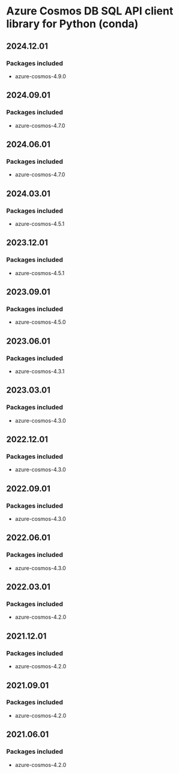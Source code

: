 # Azure Cosmos DB SQL API client library for Python (conda)

## 2024.12.01

### Packages included

- azure-cosmos-4.9.0

## 2024.09.01

### Packages included

- azure-cosmos-4.7.0

## 2024.06.01

### Packages included

- azure-cosmos-4.7.0

## 2024.03.01

### Packages included

- azure-cosmos-4.5.1

## 2023.12.01

### Packages included

- azure-cosmos-4.5.1

## 2023.09.01

### Packages included

- azure-cosmos-4.5.0

## 2023.06.01

### Packages included

- azure-cosmos-4.3.1

## 2023.03.01

### Packages included

- azure-cosmos-4.3.0

## 2022.12.01

### Packages included

- azure-cosmos-4.3.0

## 2022.09.01

### Packages included

- azure-cosmos-4.3.0

## 2022.06.01

### Packages included

- azure-cosmos-4.3.0

## 2022.03.01

### Packages included

- azure-cosmos-4.2.0

## 2021.12.01

### Packages included

- azure-cosmos-4.2.0

## 2021.09.01

### Packages included

- azure-cosmos-4.2.0

## 2021.06.01

### Packages included

- azure-cosmos-4.2.0
